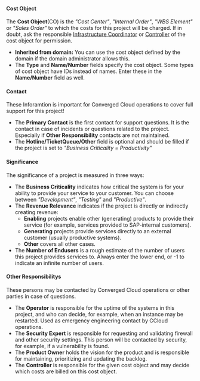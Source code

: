 #### Cost Object

The **Cost Object**(CO) is the *"Cost Center"*, *"Internal Order"*, *"WBS Element"* or *"Sales Order"* to which the costs for this project will be charged. If in doubt, ask the responsible [Infrastructure Coordinator](https://jam4.sapjam.com/blogs/show/tMu79H0QHEA3vNMGSkanxa) or [Controller](https://portal.wdf.sap.corp/irj/portal?NavigationTarget=navurl://9b3e872d8ee3f3c3cbfa4cd8cbadfd3b) of the cost object for permission.

* **Inherited from domain:** You can use the cost object defined by the domain if the domain administrator allows this.
* The **Type** and **Name/Number** fields specify the cost object. Some types of cost object have IDs instead of names. Enter these in the **Name/Number** field as well.

#### Contact

These Inforamtion is important for Converged Cloud operations to cover full support for this project!

* The **Primary Contact** is the first contact for support questions. It is the contact in case of incidents or questions related to the project. Especially if **Other Responsibility** contacts are not maintained.
* The **Hotline/TicketQueue/Other** field is optional and should be filled if the project is set to *"Business Criticality = Productivity"*

#### Significance

The significance of a project is measured in three ways:

* The **Business Criticality** indicates how critical the system is for your ability to provide your service to your customer. You can choose between *"Development"*, *"Testing"* and *"Productive"*.
* The **Revenue Relevance** indicates if the project is directly or indirectly creating revenue:
  * **Enabling** projects enable other (generating) products to provide their service (for example, services provided to SAP-internal customers).
  * **Generating** projects provide services directly to an external customer (usually productive systems).
  * **Other** covers all other cases.
* The **Number of Endusers** is a rough estimate of the number of users this project provides services to. Always enter the lower end, or -1 to indicate an infinite number of users.

#### Other Responsibilitys

These persons may be contacted by Converged Cloud operations or other parties in case of questions.

* The **Operator** is responsible for the uptime of the systems in this project, and who can decide, for example, when an instance may be restarted. Used as emergency engineering contact by CCloud operations.
* The **Security Expert** is responsible for requesting and validating firewall and other security settings. This person will be contacted by security, for example, if a vulnerability is found.
* The **Product Owner** holds the vision for the product and is responsible for maintaining, prioritizing and updating the backlog.
* The **Controller** is responsible for the given cost object and may decide which costs are billed on this cost object.